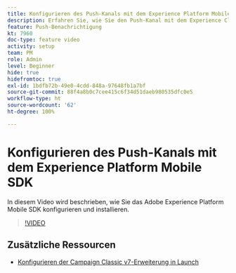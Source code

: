 ```yaml
---
title: Konfigurieren des Push-Kanals mit dem Experience Platform Mobile SDK
description: Erfahren Sie, wie Sie den Push-Kanal mit dem Experience Cloud Mobile SDK konfigurieren.
feature: Push-Benachrichtigung
kt: 7960
doc-type: feature video
activity: setup
team: PM
role: Admin
level: Beginner
hide: true
hidefromtoc: true
exl-id: 1bdfb72b-49e0-4cdd-848a-97648fb1a7bf
source-git-commit: 88f4a8b0c7cee415c6f34d51daeb980535dfc0e5
workflow-type: ht
source-wordcount: '62'
ht-degree: 100%

---
```



# Konfigurieren des Push-Kanals mit dem Experience Platform Mobile SDK

In diesem Video wird beschrieben, wie Sie das Adobe Experience Platform Mobile SDK konfigurieren und installieren.

>[!VIDEO](https://video.tv.adobe.com/v/27699?quality=12)


## Zusätzliche Ressourcen

* [Konfigurieren der Campaign Classic v7-Erweiterung in Launch](https://aep-sdks.gitbook.io/docs/using-mobile-extensions/adobe-campaignclassic)
